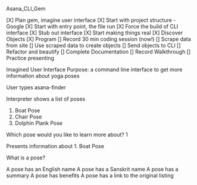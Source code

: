 Asana_CLI_Gem

[X] Plan gem, imagine user interface
[X] Start with project structure - Google
[X] Start with entry point, the file run
[X] Force the build of CLI interface
[X] Stub out interface
[X] Start making things real
[X] Discover Objects
[X] Program
[] Record 30 min coding session (now!) 
[] Scrape data from site
[] Use scraped data to create objects
[] Send objects to CLI
[] Refactor and beautify
[] Complete Documentation
[] Record Walkthrough
[] Practice presenting


Imagined User Interface
Purpose: a command line interface to get more information about yoga poses

User types asana-finder

Interpreter shows a list of poses

1. Boat Pose
2. Chair Pose
3. Dolphin Plank Pose

Which pose would you like to learn more about?
1

Presents information about 1. Boat Pose

What is a pose?

A pose has an English name
A pose has a Sanskrit name
A pose has a summary
A pose has benefits
A pose has a link to the original listing

